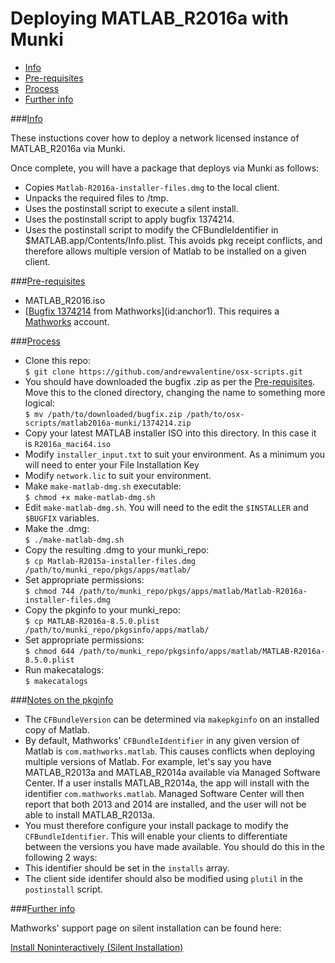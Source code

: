 Deploying MATLAB_R2016a with Munki
=====================

* [Info](#info)  
* [Pre-requisites](#prereqs)  
* [Process](#process)  
* [Further info](#furtherinfo)

###[Info](id:info)

These instuctions cover how to deploy a network licensed instance of MATLAB_R2016a via Munki.

Once complete, you will have a package that deploys via Munki as follows:  

* Copies `Matlab-R2016a-installer-files.dmg` to the local client.  
* Unpacks the required files to /tmp.  
* Uses the postinstall script to execute a silent install.
* Uses the postinstall script to apply bugfix 1374214.
* Uses the postinstall script to modify the CFBundleIdentifier in $MATLAB.app/Contents/Info.plist. This avoids pkg receipt conflicts, and therefore allows multiple version of Matlab to be installed on a given client.

###[Pre-requisites](id:prereqs)

* MATLAB_R2016.iso
* [[Bugfix 1374214](http://www.mathworks.com/support/bugreports/1374124) from Mathworks](id:anchor1). This requires a [Mathworks](http://www.mathworks.com) account.

###[Process](id:process)

* Clone this repo:  
```$ git clone https://github.com/andrewvalentine/osx-scripts.git```
* You should have downloaded the bugfix .zip as per the [Pre-requisites](#anchor1). Move this to the cloned directory, changing the name to something more logical:  
```$ mv /path/to/downloaded/bugfix.zip /path/to/osx-scripts/matlab2016a-munki/1374214.zip``` 
* Copy your latest MATLAB installer ISO into this directory. In this case it is `R2016a_maci64.iso`
* Modify `installer_input.txt` to suit your environment. As a minimum you will need to enter your File Installation Key
* Modify `network.lic` to suit your environment.
* Make `make-matlab-dmg.sh` executable:  
```$ chmod +x make-matlab-dmg.sh```
* Edit `make-matlab-dmg.sh`. You will need to the edit the `$INSTALLER` and `$BUGFIX` variables.
* Make the .dmg:  
```$ ./make-matlab-dmg.sh```
* Copy the resulting .dmg to your munki_repo:  
```$ cp Matlab-R2015a-installer-files.dmg /path/to/munki_repo/pkgs/apps/matlab/```
* Set appropriate permissions:  
```$ chmod 744 /path/to/munki_repo/pkgs/apps/matlab/Matlab-R2016a-installer-files.dmg```  
* Copy the pkginfo to your munki_repo:  
```$ cp MATLAB-R2016a-8.5.0.plist /path/to/munki_repo/pkgsinfo/apps/matlab/```
* Set appropriate permissions:  
```$ chmod 644 /path/to/munki_repo/pkgsinfo/apps/matlab/MATLAB-R2016a-8.5.0.plist```
* Run makecatalogs:  
```$ makecatalogs```  

###[Notes on the pkginfo](id:pkginfo)  

* The `CFBundleVersion` can be determined via `makepkginfo` on an installed copy of Matlab.
* By default, Mathworks' `CFBundleIdentifier` in any given version of Matlab is `com.mathworks.matlab`. This causes conflicts when deploying multiple versions of Matlab. For example, let's say you have MATLAB_R2013a and MATLAB_R2014a available via Managed Software Center. If a user installs MATLAB_R2014a, the app will install with the identifier `com.mathworks.matlab`. Managed Software Center will then report that both 2013 and 2014 are installed, and the user will not be able to install MATLAB_R2013a.
* You must therefore configure your install package to modify the `CFBundleIdentifier`. This will enable your clients to differentiate between the versions you have made available. You should do this in the following 2 ways:
* This identifier should be set in the `installs` array.
* The client side identifer should also be modified using `plutil` in the `postinstall` script.

###[Further info](id:furtherinfo)

Mathworks' support page on silent installation can be found here:  
  
[Install Noninteractively (Silent Installation)](http://uk.mathworks.com/help/install/ug/install-noninteractively-silent-installation.html)
